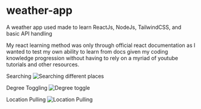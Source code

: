 # weather-app
A weather app used made to learn ReactJs, NodeJs, TailwindCSS, and basic API handling 


My react learning method was only through official react documentation as I wanted to test my own ability to learn from docs given my coding knowledge progression without having to rely on a myriad of youtube tutorials and other resources.

Searching
![Searching different places](https://thumbs.gfycat.com/GivingMeatyIraniangroundjay-size_restricted.gif "Searching")


Degree Toggling
![Degree toggle](https://thumbs.gfycat.com/GorgeousSoggyJabiru-size_restricted.gif "Degree toggling")


Location Pulling
![Location Pulling](  https://thumbs.gfycat.com/BossyScornfulGalago-size_restricted.gif "Location pulling")
